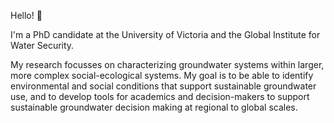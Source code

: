 Hello! 👋 

I'm a PhD candidate at the University of Victoria and the Global Institute for Water Security. 

My research focusses on characterizing groundwater systems within larger, more complex social-ecological systems. My goal is to be able to identify environmental and social conditions that support sustainable groundwater use, and to develop tools for academics and decision-makers to support sustainable groundwater decision making at regional to global scales. 
